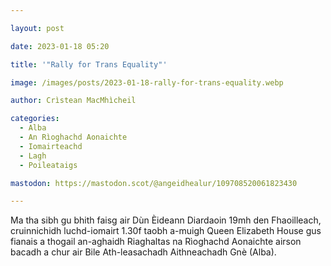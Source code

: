 ```yaml
---

layout: post

date: 2023-01-18 05:20

title: '"Rally for Trans Equality"'

image: /images/posts/2023-01-18-rally-for-trans-equality.webp

author: Crìstean MacMhìcheil

categories:
  - Alba
  - An Rìoghachd Aonaichte
  - Iomairteachd
  - Lagh
  - Poileataigs

mastodon: https://mastodon.scot/@angeidhealur/109708520061823430

---
```


Ma tha sibh gu bhith faisg air Dùn Èideann Diardaoin 19mh den Fhaoilleach, cruinnichidh luchd-iomairt 1.30f taobh a-muigh Queen Elizabeth House gus fianais a thogail an-aghaidh Riaghaltas na Rìoghachd Aonaichte airson bacadh a chur air Bile Ath-leasachadh Aithneachadh Gnè (Alba).

